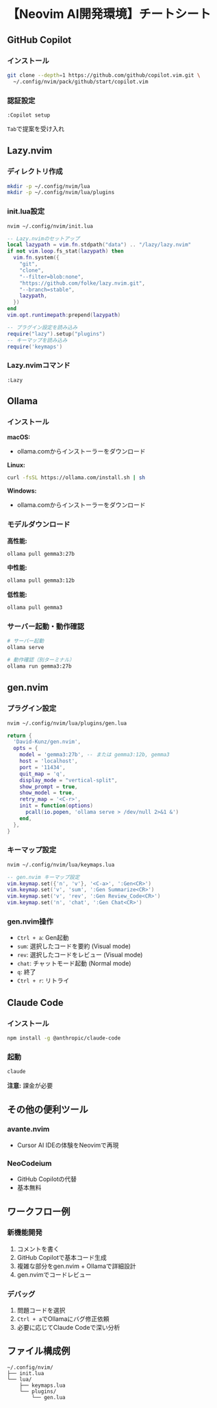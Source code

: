 # 【Neovim AI開発環境】チートシート

## GitHub Copilot

### インストール
```bash
git clone --depth=1 https://github.com/github/copilot.vim.git \
  ~/.config/nvim/pack/github/start/copilot.vim
```

### 認証設定
```vim
:Copilot setup
```

`Tab`で提案を受け入れ

## Lazy.nvim

### ディレクトリ作成
```bash
mkdir -p ~/.config/nvim/lua
mkdir -p ~/.config/nvim/lua/plugins
```

### init.lua設定
```bash
nvim ~/.config/nvim/init.lua
```

```lua
-- Lazy.nvimのセットアップ
local lazypath = vim.fn.stdpath("data") .. "/lazy/lazy.nvim"
if not vim.loop.fs_stat(lazypath) then
  vim.fn.system({
    "git",
    "clone",
    "--filter=blob:none",
    "https://github.com/folke/lazy.nvim.git",
    "--branch=stable",
    lazypath,
  })
end
vim.opt.runtimepath:prepend(lazypath)

-- プラグイン設定を読み込み
require("lazy").setup("plugins")
-- キーマップを読み込み
require('keymaps')
```

### Lazy.nvimコマンド
```vim
:Lazy
```

## Ollama

### インストール

**macOS:**
- ollama.comからインストーラーをダウンロード

**Linux:**
```bash
curl -fsSL https://ollama.com/install.sh | sh
```

**Windows:**
- ollama.comからインストーラーをダウンロード

### モデルダウンロード

**高性能:**
```bash
ollama pull gemma3:27b
```

**中性能:**
```bash
ollama pull gemma3:12b
```

**低性能:**
```bash
ollama pull gemma3
```

### サーバー起動・動作確認
```bash
# サーバー起動
ollama serve

# 動作確認（別ターミナル）
ollama run gemma3:27b
```

## gen.nvim

### プラグイン設定
```bash
nvim ~/.config/nvim/lua/plugins/gen.lua
```

```lua
return {
  'David-Kunz/gen.nvim',
  opts = {
    model = 'gemma3:27b', -- または gemma3:12b, gemma3
    host = 'localhost',
    port = '11434',
    quit_map = 'q',
    display_mode = "vertical-split",
    show_prompt = true,
    show_model = true,
    retry_map = '<C-r>',
    init = function(options)
      pcall(io.popen, 'ollama serve > /dev/null 2>&1 &')
    end,
  },
}
```

### キーマップ設定
```bash
nvim ~/.config/nvim/lua/keymaps.lua
```

```lua
-- gen.nvim キーマップ設定
vim.keymap.set({'n', 'v'}, '<C-a>', ':Gen<CR>')
vim.keymap.set('v', 'sum', ':Gen Summarize<CR>')
vim.keymap.set('v', 'rev', ':Gen Review_Code<CR>')
vim.keymap.set('n', 'chat', ':Gen Chat<CR>')
```

### gen.nvim操作
- `Ctrl + a`: Gen起動
- `sum`: 選択したコードを要約 (Visual mode)
- `rev`: 選択したコードをレビュー (Visual mode)
- `chat`: チャットモード起動 (Normal mode)
- `q`: 終了
- `Ctrl + r`: リトライ

## Claude Code

### インストール
```bash
npm install -g @anthropic/claude-code
```

### 起動
```bash
claude
```

**注意:** 課金が必要

## その他の便利ツール

### avante.nvim
- Cursor AI IDEの体験をNeovimで再現

### NeoCodeium
- GitHub Copilotの代替
- 基本無料

## ワークフロー例

### 新機能開発
1. コメントを書く
2. GitHub Copilotで基本コード生成
3. 複雑な部分をgen.nvim + Ollamaで詳細設計
4. gen.nvimでコードレビュー

### デバッグ
1. 問題コードを選択
2. `Ctrl + a`でOllamaにバグ修正依頼
3. 必要に応じてClaude Codeで深い分析

## ファイル構成例
```
~/.config/nvim/
├── init.lua
└── lua/
    ├── keymaps.lua
    └── plugins/
        └── gen.lua
```
